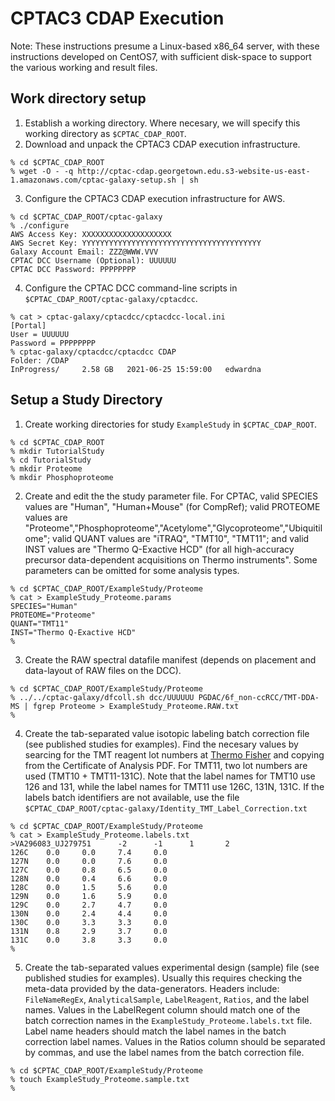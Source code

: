 
# CPTAC3 CDAP Execution
Note: These instructions presume a Linux-based x86_64 server, with these instructions developed on CentOS7, with sufficient disk-space to support the various working and result files. 

## Work directory setup
1. Establish a working directory. Where necesary, we will specify this working directory as `$CPTAC_CDAP_ROOT`.
2. Download and unpack the CPTAC3 CDAP execution infrastructure.
```
% cd $CPTAC_CDAP_ROOT
% wget -O - -q http://cptac-cdap.georgetown.edu.s3-website-us-east-1.amazonaws.com/cptac-galaxy-setup.sh | sh
```
3. Configure the CPTAC3 CDAP execution infrastructure for AWS.
```
% cd $CPTAC_CDAP_ROOT/cptac-galaxy
% ./configure
AWS Access Key: XXXXXXXXXXXXXXXXXXXX
AWS Secret Key: YYYYYYYYYYYYYYYYYYYYYYYYYYYYYYYYYYYYYYYY
Galaxy Account Email: ZZZ@WWW.VVV
CPTAC DCC Username (Optional): UUUUUU
CPTAC DCC Password: PPPPPPPP
```
4. Configure the CPTAC DCC command-line scripts in `$CPTAC_CDAP_ROOT/cptac-galaxy/cptacdcc`.
```
% cat > cptac-galaxy/cptacdcc/cptacdcc-local.ini
[Portal]
User = UUUUUU
Password = PPPPPPPP
% cptac-galaxy/cptacdcc/cptacdcc CDAP
Folder: /CDAP
InProgress/     2.58 GB   2021-06-25 15:59:00   edwardna
```
## Setup a Study Directory
1. Create working directories for study `ExampleStudy` in `$CPTAC_CDAP_ROOT`.
```
% cd $CPTAC_CDAP_ROOT
% mkdir TutorialStudy
% cd TutorialStudy
% mkdir Proteome
% mkdir Phosphoproteome
```
2. Create and edit the the study parameter file. For CPTAC, valid SPECIES values are "Human", "Human+Mouse" (for CompRef); valid PROTEOME values are "Proteome","Phosphoproteome","Acetylome","Glycoproteome","Ubiquitilome"; valid QUANT values are "iTRAQ", "TMT10", "TMT11"; and valid INST values are "Thermo Q-Exactive HCD" (for all high-accuracy precursor data-dependent acquisitions on Thermo instruments". Some parameters can be omitted for some analysis types. 
```
% cd $CPTAC_CDAP_ROOT/ExampleStudy/Proteome
% cat > ExampleStudy_Proteome.params
SPECIES="Human"
PROTEOME="Proteome"
QUANT="TMT11"
INST="Thermo Q-Exactive HCD"
%
```
3. Create the RAW spectral datafile manifest (depends on placement and data-layout of RAW files on the DCC). 
```
% cd $CPTAC_CDAP_ROOT/ExampleStudy/Proteome
% ../../cptac-galaxy/dfcoll.sh dcc/UUUUUU PGDAC/6f_non-ccRCC/TMT-DDA-MS | fgrep Proteome > ExampleStudy_Proteome.RAW.txt
%
```
4. Create the tab-separated value isotopic labeling batch correction file (see published studies for examples). Find the necesary values by searcing for the TMT reagent lot numbers at [Thermo Fisher](https://www.thermofisher.com/) and copying from the Certificate of Analysis PDF. For TMT11, two lot numbers are used (TMT10 + TMT11-131C). Note that the label names for TMT10 use 126 and 131, while the label names for TMT11 use 126C, 131N, 131C.  If the labels batch identifiers are not available, use the file `$CPTAC_CDAP_ROOT/cptac-galaxy/Identity_TMT_Label_Correction.txt`
```
% cd $CPTAC_CDAP_ROOT/ExampleStudy/Proteome
% cat > ExampleStudy_Proteome.labels.txt
>VA296083_UJ279751      -2      -1      1       2
126C    0.0     0.0     7.4     0.0
127N    0.0     0.0     7.6     0.0
127C    0.0     0.8     6.5     0.0
128N    0.0     0.4     6.6     0.0
128C    0.0     1.5     5.6     0.0
129N    0.0     1.6     5.9     0.0
129C    0.0     2.7     4.7     0.0
130N    0.0     2.4     4.4     0.0
130C    0.0     3.3     3.3     0.0
131N    0.8     2.9     3.7     0.0
131C    0.0     3.8     3.3     0.0
%
```
5. Create the tab-separated values experimental design (sample) file (see published studies for examples). Usually this requires checking the meta-data provided by the data-generators. Headers include: `FileNameRegEx`, `AnalyticalSample`, `LabelReagent`, `Ratios`, and the label names. Values in the LabelRegent column should match one of the batch correction names in the `ExampleStudy_Proteome.labels.txt` file. Label name headers should match the label names in the batch correction label names. Values in the Ratios column should be separated by commas, and use the label names from the batch correction file. 
```
% cd $CPTAC_CDAP_ROOT/ExampleStudy/Proteome
% touch ExampleStudy_Proteome.sample.txt
% 
```
